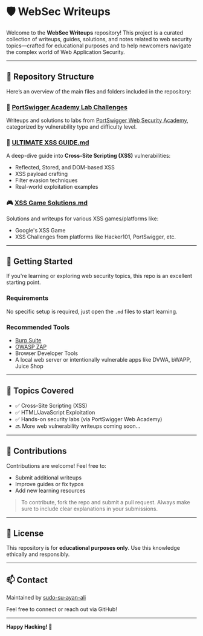 # 🛡️ WebSec Writeups

Welcome to the **WebSec Writeups** repository! This project is a curated collection of writeups, guides, solutions, and notes related to web security topics—crafted for educational purposes and to help newcomers navigate the complex world of Web Application Security.

---

## 📂 Repository Structure

Here’s an overview of the main files and folders included in the repository:

### 📁 [PortSwigger Academy Lab Challenges](./PortSwigger%20Academy%20Lab%20Challenges)
Writeups and solutions to labs from [PortSwigger Web Security Academy](https://portswigger.net/web-security), categorized by vulnerability type and difficulty level.

### 🧠 [ULTIMATE XSS GUIDE.md](./%F0%9F%94%A5%20ULTIMATE%20XSS%20GUIDE.md)
A deep-dive guide into **Cross-Site Scripting (XSS)** vulnerabilities:
- Reflected, Stored, and DOM-based XSS
- XSS payload crafting
- Filter evasion techniques
- Real-world exploitation examples

### 🎮 [XSS Game Solutions.md](./%F0%9F%9A%A8%20XSS%20Game%20Solutions%20%F0%9F%9A%A8.md)
Solutions and writeups for various XSS games/platforms like:
- Google's XSS Game
- XSS Challenges from platforms like Hacker101, PortSwigger, etc.

---

## 🚀 Getting Started

If you're learning or exploring web security topics, this repo is an excellent starting point.

### Requirements
No specific setup is required, just open the `.md` files to start learning.

### Recommended Tools
- [Burp Suite](https://portswigger.net/burp)
- [OWASP ZAP](https://owasp.org/www-project-zap/)
- Browser Developer Tools
- A local web server or intentionally vulnerable apps like DVWA, bWAPP, Juice Shop

---

## 🧰 Topics Covered

- ✅ Cross-Site Scripting (XSS)
- ✅ HTML/JavaScript Exploitation
- ✅ Hands-on security labs (via PortSwigger Web Academy)
- 🔜 More web vulnerability writeups coming soon...

---

## 🙌 Contributions

Contributions are welcome! Feel free to:
- Submit additional writeups
- Improve guides or fix typos
- Add new learning resources

> To contribute, fork the repo and submit a pull request. Always make sure to include clear explanations in your submissions.

---

## 📜 License

This repository is for **educational purposes only**. Use this knowledge ethically and responsibly.

---

## 📫 Contact

Maintained by [sudo-su-ayan-ali](https://github.com/sudo-su-ayan-ali)

Feel free to connect or reach out via GitHub!

---

**Happy Hacking! 🔐**
